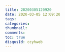 ```yaml
---
title: 20200305120920
date: 2020-03-05 12:09:20
tags:
categories: 
thumbnail: 
comments: 
toc: true
disqusId: ccyhweb
---
```

